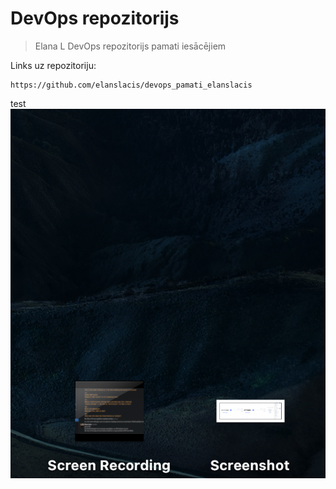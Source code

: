 # DevOps repozitorijs
> Elana L DevOps repozitorijs pamati iesācējiem

Links uz repozitoriju:
```
https://github.com/elanslacis/devops_pamati_elanslacis
```
test
![scr](scr.png)